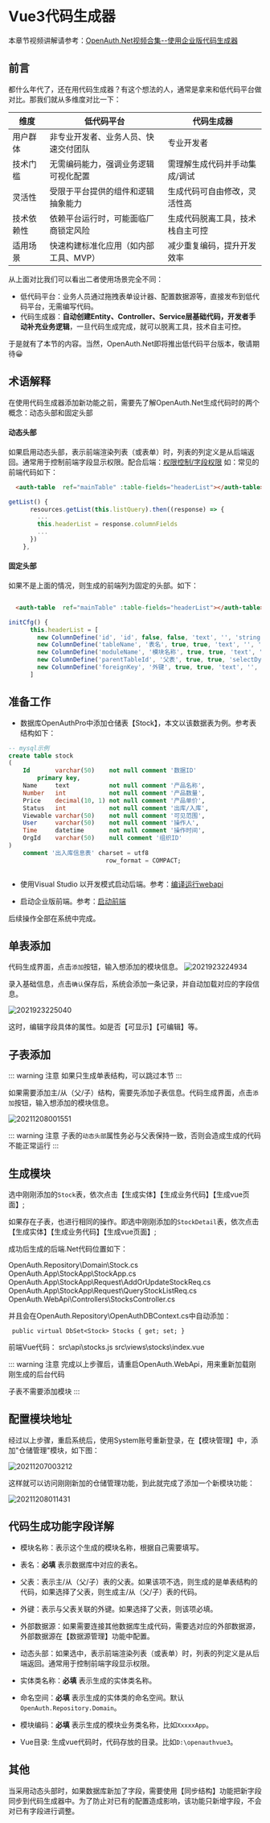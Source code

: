 # Vue3代码生成器

本章节视频讲解请参考：[OpenAuth.Net视频合集--使用企业版代码生成器](https://www.bilibili.com/video/BV1JCuyeaEFp/)

## 前言

都什么年代了，还在用代码生成器？有这个想法的人，通常是拿来和低代码平台做对比。那我们就从多维度对比一下：

| 维度 | 低代码平台 | 代码生成器 |
|------|------------|------------|
| 用户群体 | 非专业开发者、业务人员、快速交付团队 | 专业开发者 |
| 技术门槛 | 无需编码能力，强调业务逻辑可视化配置 | 需理解生成代码并手动集成/调试 |
| 灵活性 | 受限于平台提供的组件和逻辑抽象能力 | 生成代码可自由修改，灵活性高 |
| 技术依赖性 | 依赖平台运行时，可能面临厂商锁定风险 | 生成代码脱离工具，技术栈自主可控 |
| 适用场景 | 快速构建标准化应用（如内部工具、MVP） | 减少重复编码，提升开发效率 |

从上面对比我们可以看出二者使用场景完全不同：

* 低代码平台：业务人员通过拖拽表单设计器、配置数据源等，直接发布到低代码平台，无需编写代码。
* 代码生成器：**自动创建Entity、Controller、Service层基础代码，开发者手动补充业务逻辑**，一旦代码生成完成，就可以脱离工具，技术自主可控。

于是就有了本节的内容。当然，OpenAuth.Net即将推出低代码平台版本，敬请期待😀


## 术语解释

在使用代码生成器添加新功能之前，需要先了解OpenAuth.Net生成代码时的两个概念：动态头部和固定头部

#### 动态头部

如果启用动态头部，表示前端渲染列表（或表单）时，列表的列定义是从后端返回。通常用于控制前端字段显示权限。配合后端：[权限控制/字段权限](http://doc.openauth.net.cn/pro/datapropertyrule.html#%E5%AD%97%E6%AE%B5%E6%9D%83%E9%99%90) 如：常见的前端代码如下：
```html
  <auth-table  ref="mainTable" :table-fields="headerList"></auth-table>
```
```javascript
getList() {
      resources.getList(this.listQuery).then((response) => {
        ...
        this.headerList = response.columnFields
        ...
      })
    },

```

#### 固定头部

如果不是上面的情况，则生成的前端列为固定的头部。如下：

```html

  <auth-table  ref="mainTable" :table-fields="headerList"></auth-table>

```
```javascript
initCfg() {
      this.headerList = [
        new ColumnDefine('id', 'id', false, false, 'text', '', 'string', 'varchar', ''),
        new ColumnDefine('tableName', '表名', true, true, 'text', '', 'string', 'varchar', ''),
        new ColumnDefine('moduleName', '模块名称', true, true, 'text', '', 'string', 'varchar', ''),
        new ColumnDefine('parentTableId', '父表', true, true, 'selectDynamic', '/BuilderTables/AllMain', 'string', 'varchar', ''),
        new ColumnDefine('foreignKey', '外键', true, true, 'text', '', 'string', 'varchar', ''),
      ]

```

## 准备工作

* 数据库OpenAuthPro中添加仓储表【Stock】，本文以该数据表为例。参考表结构如下：
```SQL
-- mysql示例
create table stock
(
    Id       varchar(50)    not null comment '数据ID'
        primary key,
    Name     text           not null comment '产品名称',
    Number   int            not null comment '产品数量',
    Price    decimal(10, 1) not null comment '产品单价',
    Status   int            not null comment '出库/入库',
    Viewable varchar(50)    not null comment '可见范围',
    User     varchar(50)    not null comment '操作人',
    Time     datetime       not null comment '操作时间',
    OrgId    varchar(50)    null comment '组织ID'
)
    comment '出入库信息表' charset = utf8
                           row_format = COMPACT;



```

* 使用Visual Studio 以开发模式启动后端。参考：[编译运行webapi](http://doc.openauth.net.cn/core/start.html#%E7%BC%96%E8%AF%91%E8%BF%90%E8%A1%8Cwebapi)

* 启动企业版前端。参考：[启动前端](http://doc.openauth.net.cn/pro/#%E5%90%AF%E5%8A%A8%E5%89%8D%E7%AB%AF)

后续操作全部在系统中完成。

## 单表添加

代码生成界面，点击`添加`按钮，输入想添加的模块信息。
![2021923224934](http://img.openauth.net.cn/2021923224934.png)

录入基础信息，点击`确认`保存后，系统会添加一条记录，并自动加载对应的字段信息。

![2021923225040](http://img.openauth.net.cn/2021923225040.png)

这时，编辑字段具体的属性。如是否【可显示】【可编辑】等。


## 子表添加

::: warning 注意
如果只生成单表结构，可以跳过本节
:::

如果需要添加主/从（父/子）结构，需要先添加子表信息。代码生成界面，点击`添加`按钮，输入想添加的模块信息。

![20211208001551](http://img.openauth.net.cn/20211208001551.png)

::: warning 注意
子表的`动态头部`属性务必与父表保持一致，否则会造成生成的代码不能正常运行
:::

## 生成模块

选中刚刚添加的`Stock`表，依次点击【生成实体】【生成业务代码】【生成vue页面】;

如果存在子表，也进行相同的操作。即选中刚刚添加的`StockDetail`表，依次点击【生成实体】【生成业务代码】【生成vue页面】;

成功后生成的后端.Net代码位置如下：

OpenAuth.Repository\Domain\Stock.cs
OpenAuth.App\StockApp\StockApp.cs
OpenAuth.App\StockApp\Request\AddOrUpdateStockReq.cs
OpenAuth.App\StockApp\Request\QueryStockListReq.cs
OpenAuth.WebApi\Controllers\StocksController.cs

并且会在OpenAuth.Repository\OpenAuthDBContext.cs中自动添加：

```
 public virtual DbSet<Stock> Stocks { get; set; }
```


前端Vue代码：
src\api\stocks.js
src\views\stocks\index.vue

::: warning 注意
完成以上步骤后，请重启OpenAuth.WebApi，用来重新加载刚刚生成的后台代码

子表不需要添加模块
:::

## 配置模块地址

经过以上步骤，重启系统后，使用System账号重新登录，在【模块管理】中，添加"仓储管理"模块，如下图：

![20211207003212](http://img.openauth.net.cn/20211207003212.png)

这样就可以访问刚刚新加的仓储管理功能，到此就完成了添加一个新模块功能：

![20211208011431](http://img.openauth.net.cn/20211208011431.png)

## 代码生成功能字段详解

* 模块名称：表示这个生成的模块名称，根据自己需要填写。

* 表名：**必填** 表示数据库中对应的表名。

* 父表：表示主/从（父/子）表的父表。如果该项不选，则生成的是单表结构的代码，如果选择了父表，则生成主/从（父/子）表的代码。

* 外键：表示与父表关联的外键。如果选择了父表，则该项必填。

* 外部数据源：如果需要连接其他数据库生成代码，需要选对应的外部数据源，外部数据源在【数据源管理】功能中配置。

* 动态头部：如果选中，表示前端渲染列表（或表单）时，列表的列定义是从后端返回。通常用于控制前端字段显示权限。

* 实体类名称：**必填** 表示生成的实体类名称。

* 命名空间：**必填** 表示生成的实体类的命名空间。默认`OpenAuth.Repository.Domain`。

* 模块编码：**必填** 表示生成的模块业务类名称，比如`XxxxxApp`。

* Vue目录: 生成vue代码时，代码存放的目录。比如`D:\openauthvue3`。

## 其他

当采用动态头部时，如果数据库新加了字段，需要使用【同步结构】功能把新字段同步到代码生成器中。为了防止对已有的配置造成影响，该功能只新增字段，不会对已有字段进行调整。





